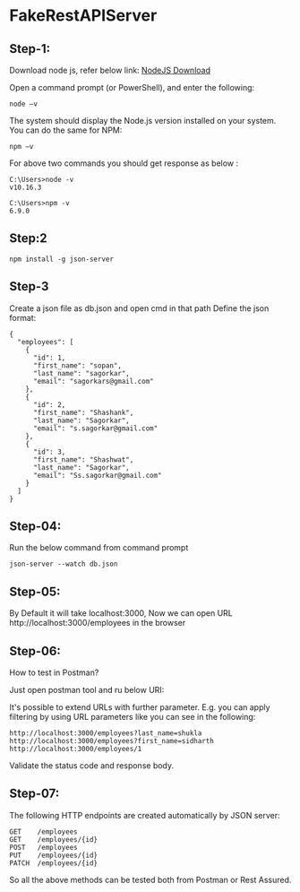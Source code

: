 # FakeRestAPIServer

## Step-1:
Download node js, refer below link:
[NodeJS Download](https://nodejs.org/en/download/)

Open a command prompt (or PowerShell), and enter the following:
```
node –v
```

The system should display the Node.js version installed on your system. You can do the same for NPM:
```
npm –v
```
For above two commands you should get response as below :

```
C:\Users>node -v
v10.16.3

C:\Users>npm -v
6.9.0
```

## Step:2
```
npm install -g json-server
```

## Step-3

Create a json file as db.json and open cmd in that path
Define the json format:
```
{
  "employees": [
    {
      "id": 1,
      "first_name": "sopan",
      "last_name": "sagorkar",
      "email": "sagorkars@gmail.com"
    },
    {
      "id": 2,
      "first_name": "Shashank",
      "last_name": "Sagorkar",
      "email": "s.sagorkar@gmail.com"
    },
    {
      "id": 3,
      "first_name": "Shashwat",
      "last_name": "Sagorkar",
      "email": "Ss.sagorkar@gmail.com"
    }
  ]
}
```

## Step-04:

Run the below command from command prompt
```
json-server --watch db.json
```

## Step-05:

By Default it will take localhost:3000, Now we can open URL http://localhost:3000/employees in the browser


## Step-06:
How to test in Postman?


Just open postman tool and ru below URI:


It's possible to extend URLs with further parameter. E.g. you can apply filtering by using URL parameters like you can see in the following:

```
http://localhost:3000/employees?last_name=shukla
http://localhost:3000/employees?first_name=sidharth
http://localhost:3000/employees/1
```

Validate the status code and response body.

## Step-07:

The following HTTP endpoints are created automatically by JSON server:

```
GET    /employees
GET    /employees/{id}
POST   /employees
PUT    /employees/{id}
PATCH  /employees/{id} 
```
So all the above methods can be tested both from Postman or Rest Assured.
